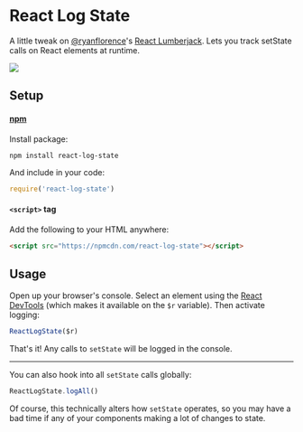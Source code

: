 # React Log State

A little tweak on [@ryanflorence](https://github.com/ryanflorence)'s [React Lumberjack](https://github.com/ryanflorence/react-lumberjack). Lets you track setState calls on React elements at runtime.

![](http://i.imgur.com/8BmfFyt.png)

## Setup

#### [npm](https://www.npmjs.com)
Install package:
```
npm install react-log-state
```
And include in your code:
```js
require('react-log-state')
```

#### `<script>` tag
Add the following to your HTML anywhere:
```html
<script src="https://npmcdn.com/react-log-state"></script>
```

## Usage

Open up your browser's console. Select an element using the [React DevTools](https://github.com/facebook/react-devtools) (which makes it available on the `$r` variable). Then activate logging:
```js
ReactLogState($r)
```
That's it! Any calls to `setState` will be logged in the console.

---

You can also hook into all `setState` calls globally:
```js
ReactLogState.logAll()
```
Of course, this technically alters how `setState` operates, so you may have a bad time if any of your components making a lot of changes to state.

